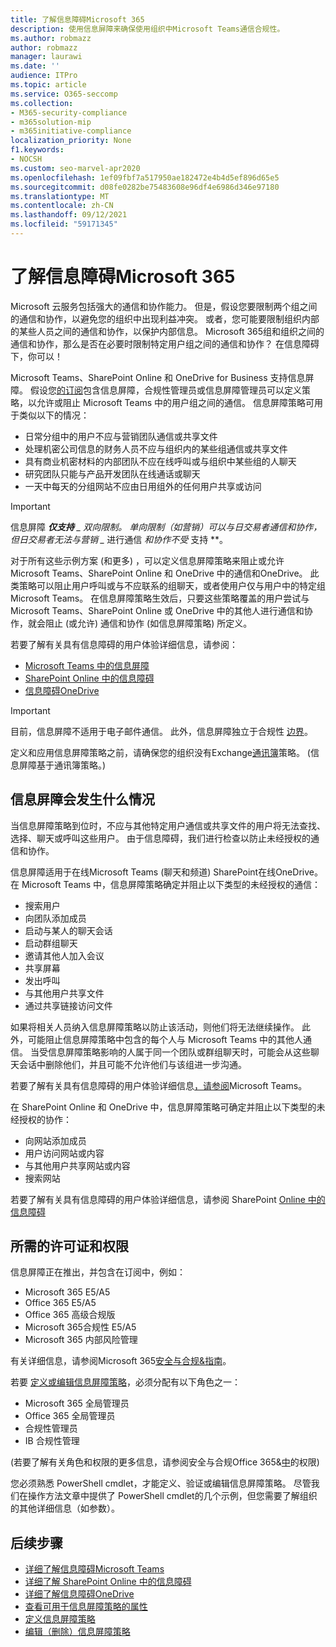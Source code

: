 ```yaml
---
title: 了解信息障碍Microsoft 365
description: 使用信息屏障来确保使用组织中Microsoft Teams通信合规性。
ms.author: robmazz
author: robmazz
manager: laurawi
ms.date: ''
audience: ITPro
ms.topic: article
ms.service: O365-seccomp
ms.collection:
- M365-security-compliance
- m365solution-mip
- m365initiative-compliance
localization_priority: None
f1.keywords:
- NOCSH
ms.custom: seo-marvel-apr2020
ms.openlocfilehash: 1ef09fbf7a517950ae182472e4b4d5ef896d65e5
ms.sourcegitcommit: d08fe0282be75483608e96df4e6986d346e97180
ms.translationtype: MT
ms.contentlocale: zh-CN
ms.lasthandoff: 09/12/2021
ms.locfileid: "59171345"
---
```

# <a name="learn-about-information-barriers-in-microsoft-365"></a>了解信息障碍Microsoft 365

Microsoft 云服务包括强大的通信和协作能力。 但是，假设您要限制两个组之间的通信和协作，以避免您的组织中出现利益冲突。 或者，您可能要限制组织内部的某些人员之间的通信和协作，以保护内部信息。 Microsoft 365组和组织之间的通信和协作，那么是否在必要时限制特定用户组之间的通信和协作？ 在信息障碍下，你可以！

Microsoft Teams、SharePoint Online 和 OneDrive for Business 支持信息屏障。 假设您[的订阅](#required-licenses-and-permissions)包含信息屏障，合规性管理员或信息屏障管理员可以定义策略，以允许或阻止 Microsoft Teams 中的用户组之间的通信。 信息屏障策略可用于类似以下的情况：

- 日常分组中的用户不应与营销团队通信或共享文件
- 处理机密公司信息的财务人员不应与组织内的某些组通信或共享文件
- 具有商业机密材料的内部团队不应在线呼叫或与组织中某些组的人聊天
- 研究团队只能与产品开发团队在线通话或聊天
- 一天中每天的分组网站不应由日用组外的任何用户共享或访问

> [!IMPORTANT]
> 信息屏障 ***仅支持** _ 双向限制。 单向限制（如营销）可以与日交易者通信和协作，但日交易者无法与营销 _* 进行通信 _和协作不受_ 支持 **。

对于所有这些示例方案 (和更多) ，可以定义信息屏障策略来阻止或允许 Microsoft Teams、SharePoint Online 和 OneDrive 中的通信和OneDrive。 此类策略可以阻止用户呼叫或与不应联系的组聊天，或者使用户仅与用户中的特定组Microsoft Teams。 在信息屏障策略生效后，只要这些策略覆盖的用户尝试与 Microsoft Teams、SharePoint Online 或 OneDrive 中的其他人进行通信和协作，就会阻止 (或允许) 通信和协作 (如信息屏障策略) 所定义。

若要了解有关具有信息障碍的用户体验详细信息，请参阅：

- [Microsoft Teams 中的信息屏障](/MicrosoftTeams/information-barriers-in-teams)
- [SharePoint Online 中的信息障碍](/sharepoint/information-barriers)
- [信息障碍OneDrive](/onedrive/information-barriers)

> [!IMPORTANT]
> 目前，信息屏障不适用于电子邮件通信。 此外，信息屏障独立于合规性 [边界](set-up-compliance-boundaries.md)。<p> 定义和应用信息屏障策略之前，请确保您的组织没有Exchange[通讯簿](/exchange/address-books/address-book-policies/address-book-policies)策略。  (信息屏障基于通讯簿策略。) 

## <a name="what-happens-with-information-barriers"></a>信息屏障会发生什么情况

当信息屏障策略到位时，不应与其他特定用户通信或共享文件的用户将无法查找、选择、聊天或呼叫这些用户。 由于信息障碍，我们进行检查以防止未经授权的通信和协作。 

信息屏障适用于在线Microsoft Teams (聊天和频道) SharePoint在线OneDrive。 在 Microsoft Teams 中，信息屏障策略确定并阻止以下类型的未经授权的通信：

- 搜索用户
- 向团队添加成员
- 启动与某人的聊天会话
- 启动群组聊天
- 邀请其他人加入会议
- 共享屏幕
- 发出呼叫
- 与其他用户共享文件
- 通过共享链接访问文件

如果将相关人员纳入信息屏障策略以防止该活动，则他们将无法继续操作。 此外，可能阻止信息屏障策略中包含的每个人与 Microsoft Teams 中的其他人通信。 当受信息屏障策略影响的人属于同一个团队或群组聊天时，可能会从这些聊天会话中删除他们，并且可能不允许他们与该组进一步沟通。

若要了解有关具有信息障碍的用户体验详细信息[，请参阅](/MicrosoftTeams/information-barriers-in-teams)Microsoft Teams。

在 SharePoint Online 和 OneDrive 中，信息屏障策略可确定并阻止以下类型的未经授权的协作：

- 向网站添加成员
- 用户访问网站或内容
- 与其他用户共享网站或内容
- 搜索网站

若要了解有关具有信息障碍的用户体验详细信息，请参阅 SharePoint [Online 中的信息障碍](/sharepoint/information-barriers)

## <a name="required-licenses-and-permissions"></a>所需的许可证和权限

信息屏障正在推出，并包含在订阅中，例如：

- Microsoft 365 E5/A5
- Office 365 E5/A5
- Office 365 高级合规版
- Microsoft 365合规性 E5/A5
- Microsoft 365 内部风险管理

有关详细信息，请参阅Microsoft 365[安全与合规&指南](/office365/servicedescriptions/microsoft-365-service-descriptions/microsoft-365-tenantlevel-services-licensing-guidance/microsoft-365-security-compliance-licensing-guidance#information-protection)。

若要 [定义或编辑信息屏障策略](information-barriers-policies.md)，必须分配有以下角色之一：

- Microsoft 365 全局管理员
- Office 365 全局管理员
- 合规性管理员
- IB 合规性管理

 (若要了解有关角色和权限的更多信息，请参阅安全与合规Office 365&[中](../security/office-365-security/permissions-in-the-security-and-compliance-center.md)的权限) 

您必须熟悉 PowerShell cmdlet，才能定义、验证或编辑信息屏障策略。 尽管我们在操作方法文章中提供了 PowerShell cmdlet[](information-barriers-policies.md)的几个示例，但您需要了解组织的其他详细信息（如参数）。

## <a name="next-steps"></a>后续步骤

- [详细了解信息障碍Microsoft Teams](/MicrosoftTeams/information-barriers-in-teams)
- [详细了解 SharePoint Online 中的信息障碍](/sharepoint/information-barriers)
- [详细了解信息障碍OneDrive](/onedrive/information-barriers)
- [查看可用于信息屏障策略的属性](information-barriers-attributes.md)
- [定义信息屏障策略](information-barriers-policies.md)
- [编辑（删除）信息屏障策略](information-barriers-edit-segments-policies.md)